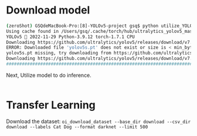 # Download model

```sh
(zeroShot) GSQdeMacBook-Pro:[8]-YOLOv5-project gsq$ python utilize_YOLOv5.py 
Using cache found in /Users/gsq/.cache/torch/hub/ultralytics_yolov5_master
YOLOv5 🚀 2022-11-29 Python-3.9.12 torch-1.7.1 CPU
Downloading https://github.com/ultralytics/yolov5/releases/download/v7.0/yolov5s.pt to yolov5s.pt...
ERROR: Downloaded file 'yolov5s.pt' does not exist or size is < min_bytes=100000.0
yolov5s.pt missing, try downloading from https://github.com/ultralytics/yolov5/releases/v7.0 or https://drive.google.com/drive/folders/1EFQTEUeXWSFww0luse2jB9M1QNZQGwNl
Downloading https://github.com/ultralytics/yolov5/releases/download/v7.0/yolov5s.pt to yolov5s.pt...
###################################################################################################################################################################################################################################################### 100.0%
```

Next, Utilize model to do inference.
<br><br>

# Transfer Learning
Download the dataset: `oi_download_dataset --base_dir download --csv_dir download --labels Cat Dog --format darknet --limit 500`